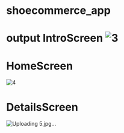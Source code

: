 # shoecommerce_app

# output     IntroScreen    ![3](https://github.com/Bilalkeyz/shoecommerce_app/assets/122999488/d69bfbe4-eeac-4e48-a865-328721adef7e)  

# HomeScreen 
![4](https://github.com/Bilalkeyz/shoecommerce_app/assets/122999488/adf9ca1d-a45a-47e3-ae5d-bb7c11c6389f)

# DetailsScreen
![Uploading 5.jpg…]()
